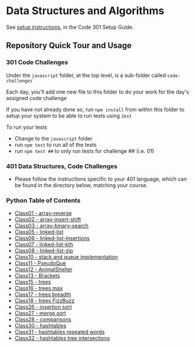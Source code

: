 # Data Structures and Algorithms

See [setup instructions](https://codefellows.github.io/setup-guide/code-301/3-code-challenges), in the Code 301 Setup Guide.

## Repository Quick Tour and Usage

### 301 Code Challenges

Under the `javascript` folder, at the top level, is a sub-folder called `code-challenges`

Each day, you'll add one new file to this folder to do your work for the day's assigned code challenge

If you have not already done so, run `npm install` from within this folder to setup your system to be able to run tests using `Jest`

To run your tests

- Change to the `javascript` folder
- run `npm test` to run all of the tests
- run `npm test ##` to only run tests for challenge ## (i.e. 01)

### 401 Data Structures, Code Challenges

- Please follow the instructions specific to your 401 language, which can be found in the directory below, matching your course.
### Python Table of Contents

- [Class01 - array-reverse](./python/code_challenges/array-reverse/README.md)
- [Class02 - array-insert-shift](./python/code_challenges/array-insert-shift/README.md)
- [Class03 - array-binary-search](./python/code_challenges/array-binary-search/README.md)
- [Class05 - linked-list](./python/code_challenges/linked_list/README.md)
- [Class06 - linked-list-insertions](./python/code_challenges/linked_list/insertions_README.md)
- [Class07 - linked-list-kth](./python/code_challenges/linked_list/kth_README.md)
- [Class08 - linked-list-zip](./python/code_challenges/linked_list/zip_README.md)
- [Class10 - stack and queue implementation](./python/code_challenges/stacks_and_queues/README.md)
- [Class11 - PseudoQue](./python/code_challenges/stacks_and_queues_pseudo/README.md)
- [Class12 - AnimalShelter](./python/code_challenges/stacks_and_queues_animal_shelter/README.md)
- [Class13 - Brackets](./python/code_challenges/stacks_and_queues_brackets/README.md)
- [Class15 - trees](./python/code_challenges/trees/README.md)
- [Class16 - trees max](./python/code_challenges/trees/README_max.md)
- [Class17 - trees breadth](./python/code_challenges/trees/README_breadth.md)
- [Class18 - trees FizzBuzz](./python/code_challenges/trees/README_fizzbuzz.md)
- [Class26 - insertion sort](./python/code_challenges/sorting/insertion/README.md)
- [Class27 - merge sort](./python/code_challenges/sorting/merge/README.md)
- [Class28 - comparisons](./python/code_challenges/sorting/comparisons/README.md)
- [Class30 - hashtables](./python/code_challenges/hashtables/README.md)
- [Class31 - hashtables repeated words](./python/code_challenges/hashtables/README_repeated_word.md)
- [Class32 - hashtables tree intersections](./python/code_challenges/hashtables/README_tree_intersection.md)
